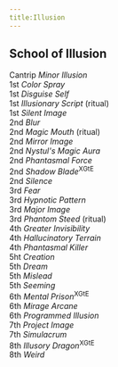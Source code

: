 ```yaml
---
title:Illusion
---
```


## School of Illusion

Cantrip  *Minor Illusion*  
1st *Color Spray*  
1st *Disguise Self*  
1st *Illusionary Script* (ritual)  
1st *Silent Image*  
2nd *Blur*  
2nd *Magic Mouth* (ritual)  
2nd *Mirror Image*  
2nd *Nystul's Magic Aura*  
2nd *Phantasmal Force*  
2nd *Shadow Blade*<sup>XGtE</sup>  
2nd *Silence*  
3rd *Fear*  
3rd *Hypnotic Pattern*  
3rd *Major Image*  
3rd *Phantom Steed* (ritual)  
4th *Greater Invisibility*  
4th *Hallucinatory Terrain*  
4th *Phantasmal Killer*  
5ht *Creation*  
5th *Dream*  
5th *Mislead*  
5th *Seeming*  
6th *Mental Prison*<sup>XGtE</sup>  
6th *Mirage Arcane*  
6th *Programmed Illusion*  
7th *Project Image*  
7th *Simulacrum*  
8th *Illusory Dragon*<sup>XGtE</sup>  
8th *Weird*  

